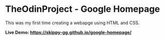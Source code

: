 # TheOdinProject - Google Homepage
This was my first time creating a webapge using HTML and CSS.

**Live Demo: https://skippy-gg.github.io/google-homepage/**